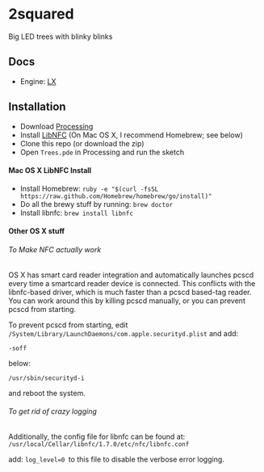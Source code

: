 # 2squared

Big LED trees with blinky blinks

## Docs

* Engine: [LX](http://heronarts.com/lx/api/index.html)

## Installation

* Download [Processing](https://processing.org/download/?processing)
* Install [LibNFC](http://nfc-tools.org/index.php?title=Libnfc#Installation) (On Mac OS X, I recommend Homebrew; see below)
* Clone this repo (or download the zip)
* Open `Trees.pde` in Processing and run the sketch

#### Mac OS X LibNFC Install

* Install Homebrew: `ruby -e "$(curl -fsSL https://raw.github.com/Homebrew/homebrew/go/install)"`
* Do all the brewy stuff by running: `brew doctor`
* Install libnfc: `brew install libnfc`

#### Other OS X stuff

###### To Make NFC actually work

OS X has smart card reader integration and automatically launches pcscd every time a smartcard reader device is connected. This conflicts with the libnfc-based driver, which is much faster than a pcscd based-tag reader. You can work around this by killing pcscd manually, or you can prevent pcscd from starting.

To prevent pcscd from starting, edit `/System/Library/LaunchDaemons/com.apple.securityd.plist` and add:

`-soff`

below:

`/usr/sbin/securityd-i`

and reboot the system.

###### To get rid of crazy logging

Additionally, the config file for libnfc can be found at: `/usr/local/Cellar/libnfc/1.7.0/etc/nfc/libnfc.conf`

add: `log_level=0 `to this file to disable the verbose error logging.
